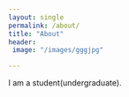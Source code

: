 ```yaml
---
layout: single
permalink: /about/
title: "About"
header:
 image: "/images/gggjpg"

---
```


I am a student(undergraduate).

[comment]: <> (who is interested the many beauties of this world)
